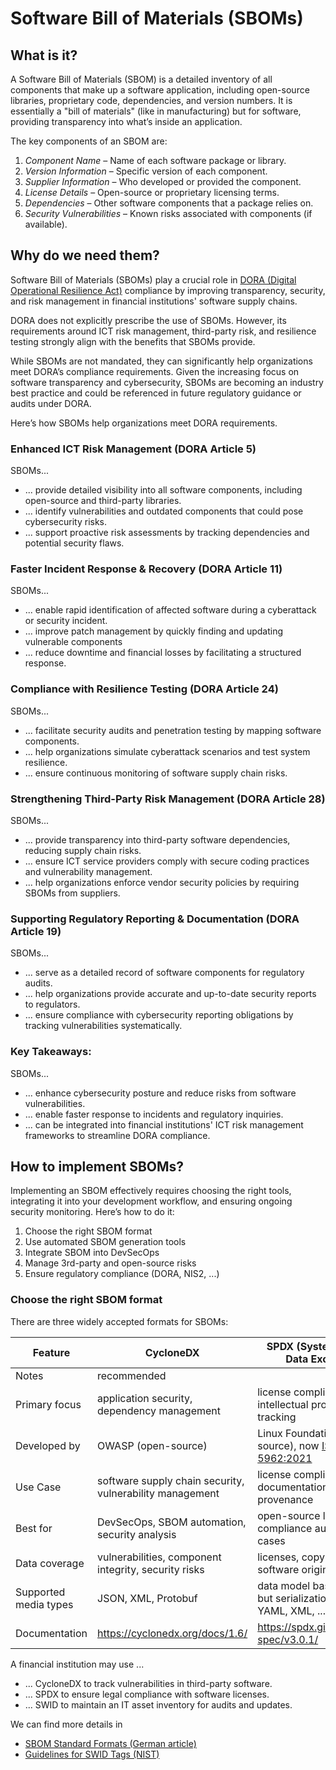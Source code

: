# Software Bill of Materials (SBOMs)

## What is it?

A Software Bill of Materials (SBOM) is a detailed inventory of all components that make up a software application, including open-source libraries, proprietary code, dependencies, and version numbers. It is essentially a "bill of materials" (like in manufacturing) but for software, providing transparency into what’s inside an application.

The key components of an SBOM are:
1. _Component Name_ – Name of each software package or library.
2. _Version Information_ – Specific version of each component.
3. _Supplier Information_ – Who developed or provided the component.
4. _License Details_ – Open-source or proprietary licensing terms.
5. _Dependencies_ – Other software components that a package relies on.
6. _Security Vulnerabilities_ – Known risks associated with components (if available).

## Why do we need them?

Software Bill of Materials (SBOMs) play a crucial role in [DORA (Digital Operational Resilience Act)](DORA.md) compliance by improving transparency, security, and risk management in financial institutions' software supply chains.

DORA does not explicitly prescribe the use of SBOMs. However, its requirements around ICT risk management, third-party risk, and resilience testing strongly align with the benefits that SBOMs provide.

While SBOMs are not mandated, they can significantly help organizations meet DORA’s compliance requirements. Given the increasing focus on software transparency and cybersecurity, SBOMs are becoming an industry best practice and could be referenced in future regulatory guidance or audits under DORA.

Here’s how SBOMs help organizations meet DORA requirements.

### Enhanced ICT Risk Management (DORA Article 5)

SBOMs...
- ... provide detailed visibility into all software components, including open-source and third-party libraries.
- ... identify vulnerabilities and outdated components that could pose cybersecurity risks.
- ... support proactive risk assessments by tracking dependencies and potential security flaws.

### Faster Incident Response & Recovery (DORA Article 11)

SBOMs...
- ... enable rapid identification of affected software during a cyberattack or security incident.
- ... improve patch management by quickly finding and updating vulnerable components
- ... reduce downtime and financial losses by facilitating a structured response.

### Compliance with Resilience Testing (DORA Article 24)

SBOMs...
- ... facilitate security audits and penetration testing by mapping software components.
- ... help organizations simulate cyberattack scenarios and test system resilience.
- ... ensure continuous monitoring of software supply chain risks.

### Strengthening Third-Party Risk Management (DORA Article 28)

SBOMs...
- ... provide transparency into third-party software dependencies, reducing supply chain risks.
- ... ensure ICT service providers comply with secure coding practices and vulnerability management.
- ... help organizations enforce vendor security policies by requiring SBOMs from suppliers.

### Supporting Regulatory Reporting & Documentation (DORA Article 19)

SBOMs...
- ... serve as a detailed record of software components for regulatory audits.
- ... help organizations provide accurate and up-to-date security reports to regulators.
- ... ensure compliance with cybersecurity reporting obligations by tracking vulnerabilities systematically.

### Key Takeaways:
SBOMs...
- ... enhance cybersecurity posture and reduce risks from software vulnerabilities.
- ... enable faster response to incidents and regulatory inquiries.
- ... can be integrated into financial institutions' ICT risk management frameworks to streamline DORA compliance.

## How to implement SBOMs?

Implementing an SBOM effectively requires choosing the right tools, integrating it into your development workflow, and ensuring ongoing security monitoring. Here’s how to do it:
1. Choose the right SBOM format
2. Use automated SBOM generation tools
3. Integrate SBOM into DevSecOps
4. Manage 3rd-party and open-source risks
5. Ensure regulatory compliance (DORA, NIS2, ...)

### Choose the right SBOM format

There are three widely accepted formats for SBOMs:

| Feature               | CycloneDX                                                | SPDX (System Package Data Exchange)                                                              | SWID Tags                                                             |
|-----------------------|----------------------------------------------------------|--------------------------------------------------------------------------------------------------|-----------------------------------------------------------------------|
| Notes                 | recommended                                              |                                                                                                  | not a full-fledged SBOM format                                        |
| Primary focus         | application security, dependency management              | license compliance, intellectual property tracking                                               | software asset management, inventory tracking                         |
| Developed by          | OWASP (open-source)                                      | Linux Foundation (open-source), now [ISO/IEC 5962:2021](https://www.iso.org/standard/81870.html) | [ISO/IEC 19770-2:2015](https://www.iso.org/standard/65666.html)       |
| Use Case              | software supply chain security, vulnerability management | license compliance, legal documentation, software provenance                                     | tracking installed software on devices and IT infrastructure          |
| Best for              | DevSecOps, SBOM automation, security analysis            | open-source licensing, compliance audits, legal use cases                                        | enterprise software tracking, asset management, government compliance |
| Data coverage         | vulnerabilities, component integrity, security risks     | licenses, copyrights, software origins                                                           | software installations, updates, patches, and ownership               |
| Supported media types | JSON, XML, Protobuf                                      | data model based on RDF, but serializations for JSON, YAML, XML, ...                             | XML, JSON (SWIDJS), CBOR (IoT use cases)                              |
| Documentation         | https://cyclonedx.org/docs/1.6/                          | https://spdx.github.io/spdx-spec/v3.0.1/                                                         | https://standards.iso.org/iso/19770/-2/2015/schema.xsd                |

A financial institution may use ...
- ... CycloneDX to track vulnerabilities in third-party software.
- ... SPDX to ensure legal compliance with software licenses.
- ... SWID to maintain an IT asset inventory for audits and updates.

We can find more details in
- [SBOM Standard Formats (German article)](https://scribesecurity.com/de/sbom/standard-formats/)
- [Guidelines for SWID Tags (NIST)](https://csrc.nist.gov/pubs/ir/8060/final)
